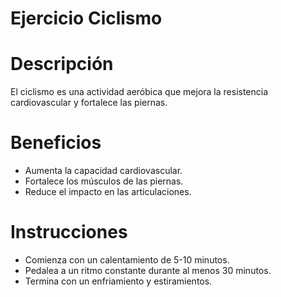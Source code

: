 # Ejercicio Ciclismo

# Descripción
El ciclismo es una actividad aeróbica que mejora la resistencia cardiovascular y fortalece las piernas.

# Beneficios
- Aumenta la capacidad cardiovascular.
- Fortalece los músculos de las piernas.
- Reduce el impacto en las articulaciones.

# Instrucciones
- Comienza con un calentamiento de 5-10 minutos.
- Pedalea a un ritmo constante durante al menos 30 minutos.
- Termina con un enfriamiento y estiramientos.